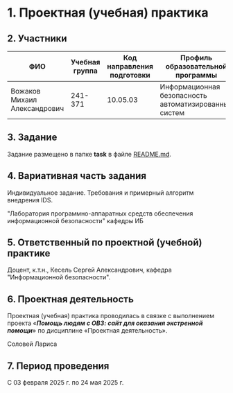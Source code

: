 # 1. Проектная (учебная) практика
 
 ## 2. Участники
 
 | ФИО | Учебная группа | Код направления подготовки | Профиль образовательной программы |
 |-|-|-|-|
 | Вожаков Михаил Александрович |241-371|10.05.03|Информационная безопасность автоматизированных систем|
 
 ## 3. Задание
 
 Задание размещено в папке **task** в файле [README.md](task/README.md).
 
 ## 4. Вариативная часть задания
 
 Индивидуальное задание. Требования и примерный алгоритм внедрения IDS.

 "Лаборатория программно-аппаратных средств обеспечения информационной безопасности" кафедры ИБ
 
 ## 5. Ответственный по проектной (учебной) практике
 
 Доцент, к.т.н., Кесель Сергей Александрович, кафедра "Информационной безопасности".
 
 ## 6. Проектная деятельность
 
 Проектная (учебная) практика проводилась в связке с выполнением проекта «***Помощь людям с ОВЗ: сайт для оказания экстренной помощи***» по дисциплине «Проектная деятельность».
 
 Соловей Лариса
 
 ## 7. Период проведения
 
 С 03 февраля 2025 г. по 24 мая 2025 г.
